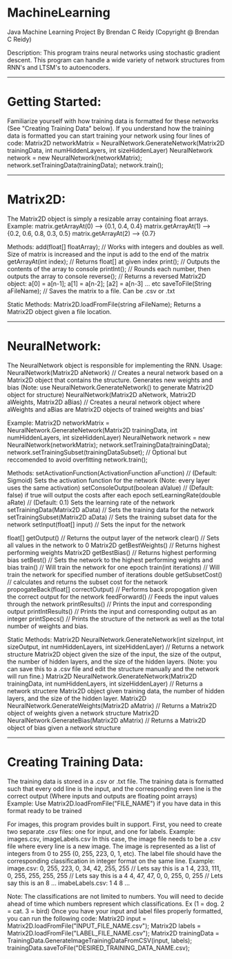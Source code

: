 # MachineLearning
Java Machine Learning Project
By Brendan C Reidy (Copyright @ Brendan C Reidy)

Description:
This program trains neural networks using stochastic gradient descent. This program can handle a wide variety of network structures from RNN's and LTSM's to autoencoders.

---------------------------------------------------------------
# Getting Started:
Familiarize yourself with how training data is formatted for these networks (See "Creating Training Data" below). If you understand how the training data is formatted you can start training your network using four lines of code:
Matrix2D networkMatrix = NeuralNetwork.GenerateNetwork(Matrix2D trainingData, int numHiddenLayers, int sizeHiddenLayer)
NeuralNetwork network = new NeuralNetwork(networkMatrix);
network.setTrainingData(trainingData);
network.train();

---------------------------------------------------------------
# Matrix2D:
The Matrix2D object is simply a resizable array containing float arrays.
Example:
matrix.getArrayAt(0) --> {0.1, 0.4, 0.4}
matrix.getArrayAt(1) --> {0.2, 0.6, 0.8, 0.3, 0.5}
matrix.getArrayAt(2) --> {0.7}

Methods:
add(float[] floatArray); // Works with integers and doubles as well. Size of matrix is increased and the input is add to the end of the matrix
getArrayAt(int index); // Returns float[] at given index
print(); // Outputs the contents of the array to console
printInt(); // Rounds each number, then outputs the array to console
reverse(); // Returns a reversed Matrix2D object: a[0] = a[n-1]; a[1] = a[n-2]; [a2] = a[n-3] ... etc
saveToFile(String aFileName); // Saves the matrix to a file. Can be .csv or .txt

Static Methods:
Matrix2D.loadFromFile(string aFileName); Returns a Matrix2D object given a file location.

---------------------------------------------------------------
# NeuralNetwork:
The NeuralNetwork object is responsible for implementing the RNN.
Usage:
NeuralNetwork(Matrix2D aNetwork) // Creates a neural network based on a Matrix2D object that contains the structure. Generates new weights and bias (Note: use NeuralNetwork.GenerateNetwork() to generate Matrix2D object for structure)
NeuralNetwork(Matrix2D aNetwork, Matrix2D aWeights, Matrix2D aBias) // Creates a neural network object where aWeights and aBias are Matrix2D objects of trained weights and bias'

Example:
Matrix2D networkMatrix = NeuralNetwork.GenerateNetwork(Matrix2D trainingData, int numHiddenLayers, int sizeHiddenLayer)
NeuralNetwork network = new NeuralNetwork(networkMatrix);
network.setTrainingData(trainingData);
network.setTrainingSubset(trainingDataSubset); // Optional but reccomended to avoid overfitting
network.train();

Methods:
setActivationFunction(ActivationFunction aFunction) // (Default: Sigmoid) Sets the activation function for the network (Note: every layer uses the same activation)
setConsoleOutput(boolean aValue) // (Default: false) if true will output the costs after each epoch
setLearningRate(double aRate) // (Default: 0.1) Sets the learning rate of the network
setTrainingData(Matrix2D aData) // Sets the training data for the network
setTrainingSubset(Matrix2D aData) // Sets the training subset data for the network
setInput(float[] input) // Sets the input for the network

float[] getOutput() // Returns the output layer of the network
clear() // Sets all values in the network to 0
Matrix2D getBestWeights() // Returns highest performing weights 
Matrix2D getBestBias() // Returns highest performing bias
setBest() // Sets the network to the highest performing weights and bias
train() // Will train the network for one epoch
train(int iterations) // Will train the network for specified number of iterations
double getSubsetCost() // calculates and returns the subset cost for the network
propogateBack(float[] correctOutput) // Performs back propogation given the correct output for the network
feedForward() // Feeds the input values through the network
printResults() // Prints the input and corresponding output
printIntResults() // Prints the input and corresponding output as an integer
printSpecs() // Prints the structure of the network as well as the total number of weights and bias.

Static Methods:
Matrix2D NeuralNetwork.GenerateNetwork(int sizeInput, int sizeOutput, int numHiddenLayers, int sizeHiddenLayer) // Returns a network structure Matrix2D object given the size of the input, the size of the output, the number of hidden layers, and the size of the hidden layers. (Note: you can save this to a .csv file and edit the structure manually and the network will run fine.)
Matrix2D NeuralNetwork.GenerateNetwork(Matrix2D trainingData, int numHiddenLayers, int sizeHiddenLayer) // Returns a network structere Matrix2D object given training data, the number of hidden layers, and the size of the hidden layer.
Matrix2D NeuralNetwork.GenerateWeights(Matrix2D aMatrix) // Returns a Matrix2D object of weights given a network structure
Matrix2D NeuralNetwork.GenerateBias(Matrix2D aMatrix) // Returns a Matrix2D object of bias given a network structure


---------------------------------------------------------------
# Creating Training Data:
The training data is stored in a .csv or .txt file. The training data is formatted such that
every odd line is the input, and the corresponding even line is the correct output (Where inputs and outputs are floating point arrays)
Example:
<Input1>
<Output1>
<Input2>
<Output2>
Use Matrix2D.loadFromFile("FILE_NAME") if you have data in this format ready to be trained

For images, this program provides built in support. First, you need to create two separate .csv files: one for input, and one for labels.
Example: images.csv, imageLabels.csv
In this case, the image file needs to be a .csv file where every line is a new image.
The image is represented as a list of integers from 0 to 255 (0, 255, 223, 0, 1, etc).
The label file should have the corresponding classification in integer format on the same line.
Example:
image.csv:
0, 255, 223, 0, 34, 42, 255, 255 // Lets say this is a 1
4, 233, 111, 0, 255, 255, 255, 255 // Lets say this is a 4
4, 47, 47, 0, 0, 255, 0, 255 // Lets say this is an 8
...
imabeLabels.csv:
1
4
8
...

Note: The classifications are not limited to numbers. You will need to decide ahead of time which numbers represent which classifications. Ex (1 = dog. 2 = cat. 3 = bird)
Once you have your input and label files properly formatted, you can run the following code:
Matrix2D input = Matrix2D.loadFromFile("INPUT_FILE_NAME.csv");
Matrix2D labels = Matrix2D.loadFromFile("LABEL_FILE_NAME.csv");
Matrix2D trainingData = TrainingData.GenerateImageTrainingDataFromCSV(input, labels);
trainingData.saveToFile("DESIRED_TRAINING_DATA_NAME.csv);

